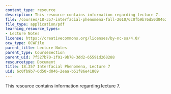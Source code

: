 ```yaml
---
content_type: resource
description: This resource contains information regarding lecture 7.
file: /courses/18-357-interfacial-phenomena-fall-2010/6c0fb9b76d50d0462eaab51f86e41809_MIT18_357F10_Lecture7.pdf
file_type: application/pdf
learning_resource_types:
- Lecture Notes
license: https://creativecommons.org/licenses/by-nc-sa/4.0/
ocw_type: OCWFile
parent_title: Lecture Notes
parent_type: CourseSection
parent_uid: 7f527b70-1f91-9b78-3dd2-65591d268288
resourcetype: Document
title: 18.357 Interfacial Phenomena, Lecture 7
uid: 6c0fb9b7-6d50-d046-2eaa-b51f86e41809
---
```

This resource contains information regarding lecture 7.